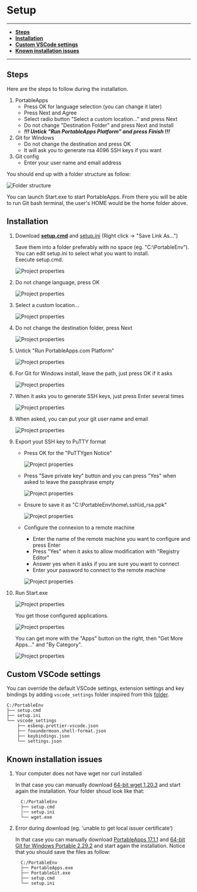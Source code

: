 # **Setup**

---

<!-- TOC depthFrom:2 -->

- [**Steps**](#steps)
- [**Installation**](#installation)
- [**Custom VSCode settings**](#custom-vscode-settings)
- [**Known installation issues**](#known-installation-issues)

<!-- /TOC -->

---

## **Steps**

Here are the steps to follow during the installation.

1. PortableApps
   - Press OK for language selection (you can change it later)
   - Press Next and Agree
   - Select radio button "Select a custom location..." and press Next
   - Do not change "Destination Folder" and press Next and Install
   - **_!!! Untick "Run PortableApps Platform" and press Finish !!!_**
1. Git for Windows
   - Do not change the destination and press OK
   - It will ask you to generate rsa 4096 SSH keys if you want
1. Git config
   - Enter your user name and email address

You should end up with a folder structure as follow:

<!--
```puml
@startsalt
{
  C:\PortableEnv
  {T
    +
    ++ Documents
    ++ PortableApps
    ++ Start.exe
    ++ home
  }
}
@endsalt
```
-->

![Folder structure](http://www.plantuml.com/plantuml/svg/SoWkIImgAKxCAU6gvb9GSBQA2SWlAabCoabrpIi32bI7S2a0WJQ4r5PmoKykpKtDAoc62S2KEnOKmCM2GMRgfLQamWGoydD1x5gkMYw7rBmKi7K0)

You can launch Start.exe to start PortableApps. From there you will be able to run Git bash terminal, the user's HOME would be the home folder above.

## **Installation**

1. Download [**setup.cmd**](https://raw.githubusercontent.com/nmarghetti/common_env/master/tools/setup.cmd) and [setup.ini](https://raw.githubusercontent.com/nmarghetti/common_env/master/tools/setup.ini) (Right click -> "Save Link As...")

   Save them into a folder preferably with no space (eg. "C:\PortableEnv").\
    You can edit setup.ini to select what you want to install.\
    Execute setup.cmd.

   ![Project properties](portable_env_setup_step_01.png)

1. Do not change language, press OK

   ![Project properties](portable_env_setup_step_02.png)

1. Select a custom location...

   ![Project properties](portable_env_setup_step_03.png)

1. Do not change the destination folder, press Next

   ![Project properties](portable_env_setup_step_04.png)

1. Untick "Run PortableApps.com Platform"

   ![Project properties](portable_env_setup_step_05.png)

1. For Git for Windows install, leave the path, just press OK if it asks

   ![Project properties](portable_env_setup_step_06.png)

1. When it asks you to generate SSH keys, just press Enter several times

   ![Project properties](portable_env_setup_step_07.png)

1. When asked, you can put your git user name and email

   ![Project properties](portable_env_setup_step_08.png)

1. Export yout SSH key to PuTTY format

   - Press OK for the "PuTTYgen Notice"

     ![Project properties](portable_env_setup_step_09.png)

   - Press "Save private key" button and you can press "Yes" when asked to leave the passphrase empty

     ![Project properties](portable_env_setup_step_10.png)

   - Ensure to save it as "C:\\PortableEnv\\home\\.ssh\\id_rsa.ppk"

     ![Project properties](portable_env_setup_step_11.png)

   - Configure the connexion to a remote machine

     - Enter the name of the remote machine you want to configure and press Enter
     - Press "Yes" when it asks to allow modification with "Registry Editor"
     - Answer yes when it asks if you are sure you want to connect
     - Enter your password to connect to the remote machine

     ![Project properties](portable_env_setup_step_12.png)

1. Run Start.exe

   ![Project properties](portable_env_setup_step_13.png)

   You get those configured applications.

   ![Project properties](portable_env_setup_step_14.png)

   You can get more with the "Apps" button on the right, then "Get More Apps..." and "By Category".

   ![Project properties](portable_env_setup_step_15.png)

## **Custom VSCode settings**

You can override the default VSCode settings, extension settings and key bindings by adding `vscode_settings` folder inspired from this [folder](https://github.com/nmarghetti/common_env/tree/master/tools/vscode/settings).

```text
C:/PortableEnv
├── setup.cmd
├── setup.ini
└── vscode_settings
    ├── esbenp.prettier-vscode.json
    ├── foxundermoon.shell-format.json
    ├── keybindings.json
    └── settings.json
```

## **Known installation issues**

1. Your computer does not have wget nor curl installed

   In that case you can manually download [64-bit wget 1.20.3](https://eternallybored.org/misc/wget/1.20.3/64/wget.exe) and start again the installation. Your folder shoud look like that:

   ```text
     C:/PortableEnv
     ├── setup.cmd
     |── setup.ini
     └── wget.exe
   ```

1. Error during download (eg. 'unable to get local issuer certificate')

   In that case you can manually download [PortableApps 17.1.1](https://portableapps.com/downloading/?a=PortableApps.comPlatform&s=s&d=pa&n=The%20PortableApps.com%20Platform&f=PortableApps.com_Platform_Setup_17.1.1.paf.exe) and [64-bit Git for Windows Portable 2.29.2](https://github.com/git-for-windows/git/releases/download/v2.29.2.windows.3/PortableGit-2.29.2.3-64-bit.7z.exe) and start again the installation. Notice that you should save the files as follow:

   ```text
     C:/PortableEnv
     ├── PortableApps.exe
     ├── PortableGit.exe
     ├── setup.cmd
     └── setup.ini
   ```
